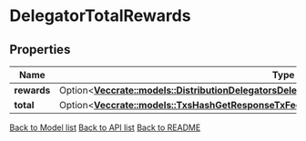 # DelegatorTotalRewards

## Properties

Name | Type | Description | Notes
------------ | ------------- | ------------- | -------------
**rewards** | Option<[**Vec<crate::models::DistributionDelegatorsDelegatorAddrRewardsGetResponseRewardsInner>**](_distribution_delegators__delegatorAddr__rewards_get_response_rewards_inner.md)> |  | [optional]
**total** | Option<[**Vec<crate::models::TxsHashGetResponseTxFeeAmountInner>**](_txs__hash__get_response_tx_fee_amount_inner.md)> |  | [optional]

[Back to Model list](../README.md#documentation-for-models) [Back to API list](../README.md#documentation-for-api-endpoints) [Back to README](../README.md)


